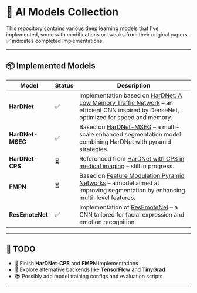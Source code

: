 # 🧠 AI Models Collection

This repository contains various deep learning models that I've implemented, some with modifications or tweaks from their original papers. ✅ indicates completed implementations.

---

## 📦 Implemented Models

| Model            | Status | Description |
|------------------|--------|-------------|
| **HarDNet**       | ✅     | Implementation based on [HarDNet: A Low Memory Traffic Network](https://arxiv.org/abs/1909.00948) – an efficient CNN inspired by DenseNet, optimized for speed and memory. |
| **HarDNet-MSEG**  | ✅     | Based on [HarDNet-MSEG](https://arxiv.org/abs/2101.07172) – a multi-scale enhanced segmentation model combining HarDNet with pyramid strategies. |
| **HarDNet-CPS**   | ⏳     | Referenced from [HarDNet with CPS in medical imaging](https://www.sciencedirect.com/science/article/pii/S1746809423003865) – still in progress. |
| **FMPN**          | ⏳     | Based on [Feature Modulation Pyramid Networks](https://arxiv.org/abs/1902.08788) – a model aimed at improving segmentation by enhancing multi-level features. |
| **ResEmoteNet**   | ✅     | Implementation of [ResEmoteNet](https://arxiv.org/abs/2409.10545) – a CNN tailored for facial expression and emotion recognition. |

---

## 🚧 TODO

- 🔧 Finish **HarDNet-CPS** and **FMPN** implementations
- 🧪 Explore alternative backends like **TensorFlow** and **TinyGrad**
- 📚 Possibly add model training configs and evaluation scripts

---

